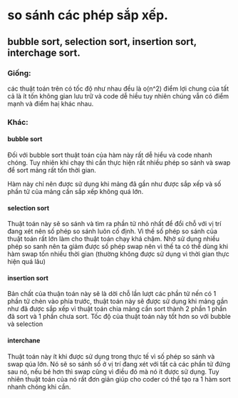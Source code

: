 # so sánh các phép sắp xếp.

## bubble sort, selection sort, insertion sort, interchage sort.
### Giống:
các thuật toán trên có tốc độ như nhau đều là o(n^2) điểm lợi chung của tất cả là ít tốn không gian lưu trữ và code dễ hiều tuy nhiên chúng vẫn có điểm mạnh và điểm haị khác nhau.

### Khác:
#### bubble sort

Đối với bubble sort thuật toán của hàm này rất dễ hiểu và code nhanh chóng. Tuy nhiên khi 
chạy thì cần thực hiện rất nhiều phép so sánh và swap để sort mảng rất tốn thời gian. 

Hàm này chỉ nên được sử dụng khi mảng đã gần như được sắp xếp và số phần tử của mảng cần sắp xếp không quá lớn.

#### selection sort

Thuật toán này sẽ so sánh và tìm ra phần tử nhỏ nhất để đổi chỗ với vị trí đang xét nên số phép so sánh luôn cố định. Vì thế số phép so sánh của thuật toán rất lớn làm cho thuật toán chạy khá chậm. Nhờ sử dụng nhiều phép so sanh nên ta giảm được số phép swap nên vì thế ta có thể dùng khi hàm swap tốn nhiều thời gian (thường không được sử dụng vì thời gian thực hiện quá lâu)

#### insertion sort

Bản chất của thuận toán này sẽ là dời chỗ lần lượt các phần tử nến có 1 phần tử chèn vào phía trước, thuật toán này sẽ được sử dụng khi mảng gần như đã được sắp xếp vì thuật toán chia mảng cần sort thành 2 phần 1 phần đã sort và 1 phần chưa sort. Tốc độ của thuật toán này tốt hơn so với bubble và selection

#### interchane 

Thuật toán này ít khi được sử dụng trong thực tế vì số phép so sánh và swap qúa lớn. Nó sẽ so sánh số ở vị trí đang xét với tất cả các phần tử đứng sau nó, nếu bé hơn thì swap cũng vì điều đó mà nó ít được sử dụng. Tuy nhiên thuật toán của nó rất đơn giản giúp cho coder có thể tạo ra 1 hàm sort nhanh chóng khi cần.

